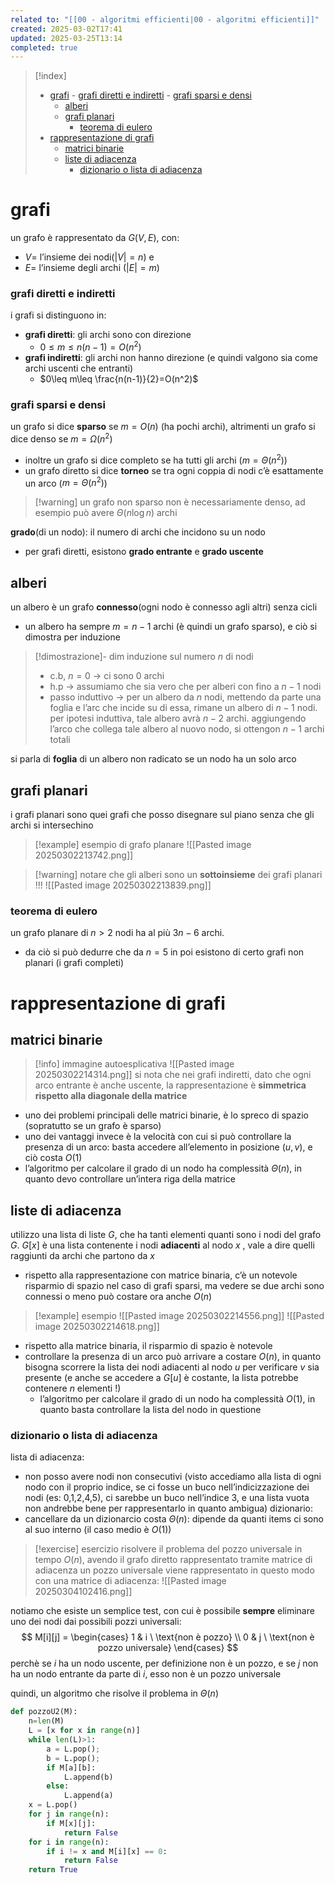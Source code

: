 ```yaml
---
related to: "[[00 - algoritmi efficienti|00 - algoritmi efficienti]]"
created: 2025-03-02T17:41
updated: 2025-03-25T13:14
completed: true
---
```

>[!index]
>- [grafi](#grafi)
>		- [grafi diretti e indiretti](#grafi%20diretti%20e%20indiretti)
>		- [grafi sparsi e densi](#grafi%20sparsi%20e%20densi)
>	- [alberi](#alberi)
>	- [grafi planari](#grafi%20planari)
>		- [teorema di eulero](#teorema%20di%20eulero)
>- [rappresentazione di grafi](#rappresentazione%20di%20grafi)
>	- [matrici binarie](#matrici%20binarie)
>	- [liste di adiacenza](#liste%20di%20adiacenza)
>		- [dizionario o lista di adiacenza](#dizionario%20o%20lista%20di%20adiacenza)
# grafi
un grafo è rappresentato da $G(V,E)$, con: 
- $V=$ l’insieme dei nodi($|V|=n$) e 
- $E=$ l’insieme degli archi ($|E|=m$)

### grafi diretti e indiretti
i grafi si distinguono in:
- **grafi diretti**: gli archi sono con direzione 
	- $0\leq m\leq n(n-1)=O(n^2)$
- **grafi indiretti**: gli archi non hanno direzione (e quindi valgono sia come archi uscenti che entranti)
	- $0\leq m\leq \frac{n(n-1)}{2}=O(n^2)$

### grafi sparsi e densi
un grafo si dice **sparso** se $m=O(n)$ (ha pochi archi),
altrimenti un grafo si dice denso se $m=\Omega(n^2)$
- inoltre un grafo si dice completo se ha tutti gli archi ($m=\Theta(n^2)$)
- un grafo diretto si dice **torneo** se tra ogni coppia di nodi c’è esattamente un arco ($m=\Theta(n^2)$)
>[!warning] un grafo non sparso non è necessariamente denso, ad esempio può avere $\Theta(n\log n)$ archi

**grado**(di un nodo): il numero di archi che incidono su un nodo
- per grafi diretti, esistono **grado entrante** e **grado uscente**
## alberi
un albero è un grafo **connesso**(ogni nodo è connesso agli altri) senza cicli
- un albero ha sempre $m=n-1$ archi (è quindi un grafo sparso), e ciò si dimostra per induzione
>[!dimostrazione]-  dim
induzione sul numero $n$ di nodi
>- c.b, $n=0$ → ci sono 0 archi
>- h.p → assumiamo che sia vero che per alberi con fino a $n-1$ nodi
>- passo induttivo → per un albero da $n$ nodi, mettendo da parte una foglia e l’arc che incide su di essa, rimane un albero di $n-1$ nodi. per ipotesi induttiva, tale albero avrà $n-2$ archi. aggiungendo l’arco che collega tale albero al nuovo nodo, si ottengon $n-1$ archi totali

si parla di **foglia** di un albero non radicato se un nodo ha un solo arco
## grafi planari
i grafi planari sono quei grafi che posso disegnare sul piano senza che gli archi si intersechino
>[!example] esempio di grafo planare
![[Pasted image 20250302213742.png]]

>[!warning] notare che gli alberi sono un **sottoinsieme** dei grafi planari !!!
![[Pasted image 20250302213839.png]]
### teorema di eulero
un grafo planare di $n>2$ nodi ha al più $3n-6$ archi.
- da ciò si può dedurre che da $n=5$ in poi esistono di certo grafi non planari (i grafi completi)
# rappresentazione di grafi
## matrici binarie
>[!info] immagine autoesplicativa
![[Pasted image 20250302214314.png]]
>si nota che nei grafi indiretti, dato che ogni arco entrante è anche uscente, la rappresentazione è **simmetrica rispetto alla diagonale della matrice**
- uno dei problemi principali delle matrici binarie, è lo spreco di spazio (sopratutto se un grafo è sparso)
- uno dei vantaggi invece è la velocità con cui si può controllare la presenza di un arco: basta accedere all’elemento in posizione $(u,v)$, e ciò costa $O(1)$
- l’algoritmo per calcolare il grado di un nodo ha complessità $\Theta(n)$, in quanto devo controllare un’intera riga della matrice
## liste di adiacenza
utilizzo una lista di liste $G$, che ha tanti elementi quanti sono i nodi del grafo $G$. $G[x]$ è una lista contenente i nodi **adiacenti** al nodo $x$ , vale a dire quelli raggiunti da archi che partono da $x$
- rispetto alla rappresentazione con matrice binaria, c’è un notevole risparmio di spazio nel caso di grafi sparsi, ma vedere se due archi sono connessi o meno può costare ora anche $O(n)$
>[!example] esempio
![[Pasted image 20250302214556.png]]
![[Pasted image 20250302214618.png]]
- rispetto alla matrice binaria, il risparmio di spazio è notevole
- controllare la presenza di un arco può arrivare a costare $O(n)$, in quanto bisogna scorrere la lista dei nodi adiacenti al nodo $u$ per verificare $v$ sia presente (e anche se accedere a $G[u]$ è costante, la lista potrebbe contenere $n$ elementi !)
	- l’algoritmo per calcolare il grado di un nodo ha complessità $O(1)$, in quanto basta controllare la lista del nodo in questione
### dizionario o lista di adiacenza
lista di adiacenza:
- non posso avere nodi non consecutivi (visto accediamo alla lista di ogni nodo con il proprio indice, se ci fosse un buco nell’indicizzazione dei nodi (es: 0,1,2,4,5), ci sarebbe un buco nell’indice 3, e una lista vuota non andrebbe bene per rappresentarlo in quanto ambigua)
dizionario:
- cancellare da un dizionarcio costa $\Theta(n)$: dipende da quanti items ci sono al suo interno (il caso medio è $O(1)$)



>[!exercise] esercizio
risolvere il problema del pozzo universale in tempo $O(n)$, avendo il grafo diretto rappresentato tramite matrice di adiacenza
un pozzo universale viene rappresentato in questo modo con una matrice di adiacenza:
![[Pasted image 20250304102416.png]]

notiamo che esiste un semplice test, con cui è possibile **sempre** eliminare uno dei nodi dai possibili pozzi universali:
$$
M[i][j] = \begin{cases}
1 & i \ \text{non è pozzo} \\
0  & j \ \text{non è pozzo universale}
\end{cases}
$$
perchè se $i$ ha un nodo uscente, per definizione non è un pozzo, e se $j$ non ha un nodo entrante da parte di $i$, esso non è un pozzo universale

quindi, un algoritmo che risolve il problema in $\Theta(n)$
```python
def pozzoU2(M):
	n=len(M)
	L = [x for x in range(n)]
	while len(L)>1:
		a = L.pop();
		b = L.pop();
		if M[a][b]:
			L.append(b)
		else:
			L.append(a)
	x = L.pop()
	for j in range(n):
		if M[x][j]:
			return False
	for i in range(n):
		if i != x and M[i][x] == 0:
			return False
	return True
	
```